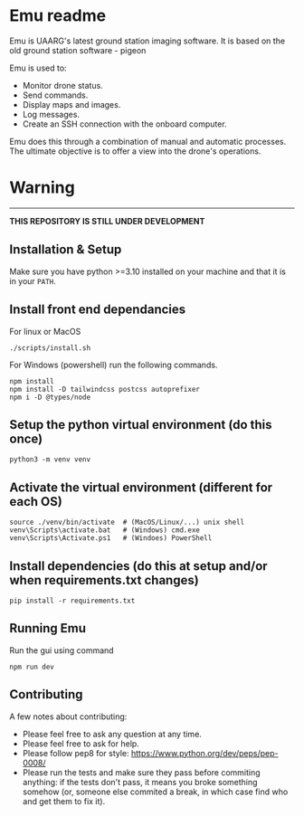 Emu readme
=============
Emu is UAARG's latest ground station imaging software. It is based on 
the old ground station software - pigeon 

Emu is used to:
- Monitor drone status.
- Send commands.
- Display maps and images.
- Log messages.
- Create an SSH connection with the onboard computer.

Emu does this through a combination of manual and
automatic processes. The ultimate objective is to offer a view into 
the drone's operations.

# Warning
--------------
**THIS REPOSITORY IS STILL UNDER DEVELOPMENT**

Installation & Setup
--------------------

Make sure you have python >=3.10 installed on your machine and that it is in
your `PATH`.

Install front end dependancies
--------------------
For linux or MacOS
```
./scripts/install.sh
```
For Windows (powershell) run the following commands.
```
npm install
npm install -D tailwindcss postcss autoprefixer
npm i -D @types/node
```

Setup the python virtual environment (do this once)
--------------------
```
python3 -m venv venv
```

Activate the virtual environment (different for each OS)
--------------------
```
source ./venv/bin/activate  # (MacOS/Linux/...) unix shell
venv\Scripts\activate.bat   # (Windows) cmd.exe
venv\Scripts\Activate.ps1   # (Windoes) PowerShell
```

Install dependencies (do this at setup and/or when requirements.txt changes)
--------------------
```
pip install -r requirements.txt
```

Running Emu
--------------
Run the gui using command
```
npm run dev
```

Contributing
------------
A few notes about contributing:

* Please feel free to ask any question at any time.
* Please feel free to ask for help.
* Please follow pep8 for style: https://www.python.org/dev/peps/pep-0008/
* Please run the tests and make sure they pass before commiting
  anything: if the tests don't pass, it means you broke something
  somehow (or, someone else commited a break, in which case find who
  and get them to fix it).

